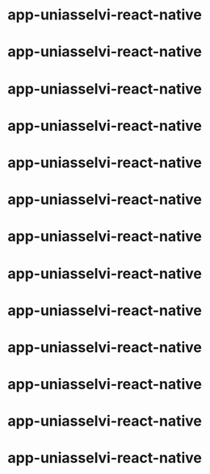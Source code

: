 # app-uniasselvi-react-native
# app-uniasselvi-react-native
# app-uniasselvi-react-native
# app-uniasselvi-react-native
# app-uniasselvi-react-native
# app-uniasselvi-react-native
# app-uniasselvi-react-native
# app-uniasselvi-react-native
# app-uniasselvi-react-native
# app-uniasselvi-react-native
# app-uniasselvi-react-native
# app-uniasselvi-react-native
# app-uniasselvi-react-native

